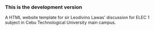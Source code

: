 ### This is the development version
A HTML website template for sir Leodivino Lawas' discussion for ELEC 1 subject in Cebu Technological University main campus.
